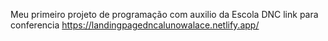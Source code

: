 Meu primeiro projeto de programação com auxilio da Escola DNC link para conferencia https://landingpagedncalunowalace.netlify.app/

